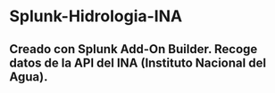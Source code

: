 #  Splunk-Hidrologia-INA

 ## Creado con Splunk Add-On Builder. Recoge datos de la API del INA (Instituto Nacional del Agua).
 
 


